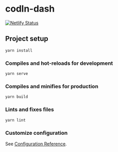 # codln-dash
[![Netlify Status](https://api.netlify.com/api/v1/badges/1940085a-5681-4cff-a7f1-3a5e09f0d57d/deploy-status)](https://app.netlify.com/sites/codln-dashboard/deploys)

## Project setup
```
yarn install
```

### Compiles and hot-reloads for development
```
yarn serve
```

### Compiles and minifies for production
```
yarn build
```

### Lints and fixes files
```
yarn lint
```

### Customize configuration
See [Configuration Reference](https://cli.vuejs.org/config/).
